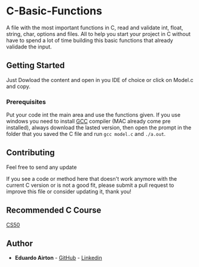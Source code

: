 # C-Basic-Functions
A file with the most important functions in C, read and validate int, float, string, char, options and files. All to help you start your project in C without have to spend a lot of time building this basic functions that already validade the input.

## Getting Started

Just Dowload the content and open in you IDE of choice or click on Model.c and copy.

### Prerequisites

Put your code int the main area and use the functions given. If you use windows you need to install [GCC](https://sourceforge.net/projects/tdm-gcc/) compiler (MAC already come pre installed), always download the lasted version, then open the prompt in the folder that you saved the C file and run ```gcc model.c``` and ```./a.out```.

## Contributing
Feel free to send any update 

If you see a code or method here that doesn't work anymore with the current C version or is not a good fit, please submit a pull request to improve this file or consider updating it, thank you!

## Recommended C Course 
[CS50](https://www.edx.org/course/cs50s-introduction-computer-science-harvardx-cs50x)

## Author

* **Eduardo Airton** - [GitHub](https://github.com/EduardoAirton) - [Linkedin](https://www.linkedin.com/in/eduardo-airton/)

